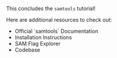 <script>
import Link from "$components/Link.svelte";
</script>

This concludes the `samtools` tutorial!

Here are additional resources to check out:

* <Link href="http://www.htslib.org/doc/samtools.html">Official `samtools` Documentation</Link>
* <Link href="http://www.htslib.org/download/">Installation Instructions</Link>
* <Link href="https://www.samformat.info/sam-format-flag">SAM Flag Explorer</Link>
* <Link href="https://github.com/samtools/samtools">Codebase</Link>
